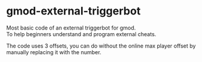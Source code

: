 # gmod-external-triggerbot
Most basic code of an external triggerbot for gmod.  
To help beginners understand and program external cheats.  
  
The code uses 3 offsets, you can do without the online max player offset by manually replacing it with the number.
